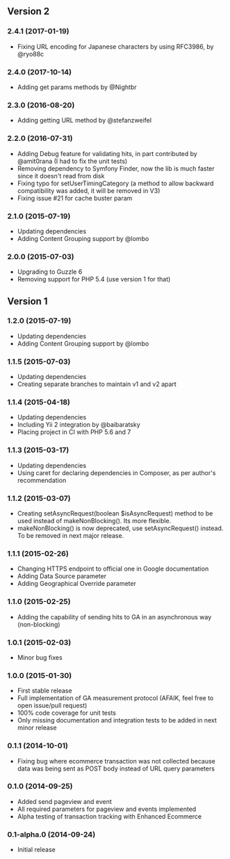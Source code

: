## Version 2
### 2.4.1 (2017-01-19)
 * Fixing URL encoding for Japanese characters by using RFC3986, by @ryo88c

### 2.4.0 (2017-10-14)
 * Adding get params methods by @Nightbr

### 2.3.0 (2016-08-20)
 * Adding getting URL method by @stefanzweifel

### 2.2.0 (2016-07-31)
 * Adding Debug feature for validating hits, in part contributed by @amit0rana (I had to fix the unit tests)
 * Removing dependency to Symfony Finder, now the lib is much faster since it doesn't read from disk
 * Fixing typo for setUserTimingCategory (a method to allow backward compatibility was added, it will be removed in V3)
 * Fixing issue #21 for cache buster param

### 2.1.0 (2015-07-19)
 * Updating dependencies
 * Adding Content Grouping support by @lombo

### 2.0.0 (2015-07-03)
 * Upgrading to Guzzle 6
 * Removing support for PHP 5.4 (use version 1 for that)

## Version 1
### 1.2.0 (2015-07-19)
 * Updating dependencies
 * Adding Content Grouping support by @lombo

### 1.1.5 (2015-07-03)
 * Updating dependencies
 * Creating separate branches to maintain v1 and v2 apart

### 1.1.4 (2015-04-18)
 * Updating dependencies
 * Including Yii 2 integration by @baibaratsky
 * Placing project in CI with PHP 5.6 and 7

### 1.1.3 (2015-03-17)
 * Updating dependencies
 * Using caret for declaring dependencies in Composer, as per author's recommendation

### 1.1.2 (2015-03-07)
 * Creating setAsyncRequest(boolean $isAsyncRequest) method to be used instead of makeNonBlocking(). Its more flexible.
 * makeNonBlocking() is now deprecated, use setAsyncRequest() instead. To be removed in next major release.

### 1.1.1 (2015-02-26)
 * Changing HTTPS endpoint to official one in Google documentation
 * Adding Data Source parameter
 * Adding Geographical Override parameter

### 1.1.0 (2015-02-25)
 * Adding the capability of sending hits to GA in an asynchronous way (non-blocking)

### 1.0.1 (2015-02-03)
 * Minor bug fixes

### 1.0.0 (2015-01-30)

 * First stable release
 * Full implementation of GA measurement protocol (AFAIK, feel free to open issue/pull request)
 * 100% code coverage for unit tests
 * Only missing documentation and integration tests to be added in next minor release

### 0.1.1 (2014-10-01)

  * Fixing bug where ecommerce transaction was not collected because data was being sent as POST body instead
  of URL query parameters

### 0.1.0 (2014-09-25)

  * Added send pageview and event
  * All required parameters for pageview and events implemented
  * Alpha testing of transaction tracking with Enhanced Ecommerce

### 0.1-alpha.0 (2014-09-24)

  * Initial release
